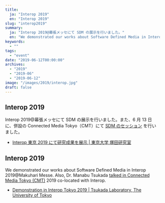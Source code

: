 ```yaml
---
title:
  ja: "Interop 2019"
  en: "Interop 2019"
slug: "interop2019"
summary:
  ja: "Interop 2019@幕張メッセにて SDM の展示を行いました。"
  en: "We demonstrated our works about Software Defined Media in Interop 2019@Makuhari Messe."
keywords:
  - ""
tags:
  - "event"
date: "2019-06-12T00:00:00"
archives:
  - "2019"
  - "2019-06"
  - "2019-06-12"
image: "/images/2019/interop.jpg"
draft: false
---
```


<!-- 日本語記事ここから -->
<section lang="ja" v-if="$context.locale === 'ja-jp'">

# Interop 2019

Interop 2019@幕張メッセにて SDM の展示を行いました。また、6 月 13 日に、併設の Connected Media Tokyo（CMT）にて [SDM のセッション](https://tlab.hongo.wide.ad.jp/2019/05/10/connected-media-tokyo-cmt-2019%e3%81%ab%e3%81%a6%e8%ac%9b%e6%bc%94/) を行いました。

- [Interop 東京 2019 にて研究成果を展示 | 東京大学 塚田研究室](https://tlab.hongo.wide.ad.jp/2019/05/14/interop%e6%9d%b1%e4%ba%ac2019%e3%81%ab%e3%81%a6%e7%a0%94%e7%a9%b6%e6%88%90%e6%9e%9c%e3%82%92%e5%b1%95%e7%a4%ba/)

</section>
<!-- 日本語記事ここまで -->

<!-- English article start -->
<section lang="en" v-else>

# Interop 2019

We demonstrated our works about Software Defined Media in Interop 2019@Makuhari Messe. Also, Dr. Manabu Tsukada [talked in Connected Media Tokyo (CMT)](https://tlab.hongo.wide.ad.jp/2019/05/10/talk-in-connected-media-tokyo-cmt-2019/) 2019 co-located with Interop.

- [Demonstration in Interop Tokyo 2019 | Tsukada Laboratory, The University of Tokyo](https://tlab.hongo.wide.ad.jp/2019/05/14/demonstration-in-interop-tokyo-2019/)

</section>
<!-- English article end -->
